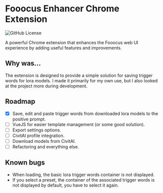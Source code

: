# Fooocus Enhancer Chrome Extension

![GitHub License](https://img.shields.io/github/license/pihedy/fooocus-enhancer)

A powerful Chrome extension that enhances the Fooocus web UI experience by adding useful features and improvements.

## Why was...

The extension is designed to provide a simple solution for saving trigger words for lora models.
I made it primarily for my own use, but I also looked at the project more during development.

## Roadmap

- [x]  Save, edit and paste trigger words from downloaded lora models to the positive prompt.
- [ ]  VueJS for easier template management (or some good solution).
- [ ]  Export settings options.
- [ ]  CivitAI profile integration.
- [ ]  Download models from CivitAI.
- [ ]  Refactoring and everything else.

## Known bugs

- When loading, the basic lora trigger words container is not displayed.
- If you select a preset, the container of the associated trigger words is not displayed by default, you have to select it again.
